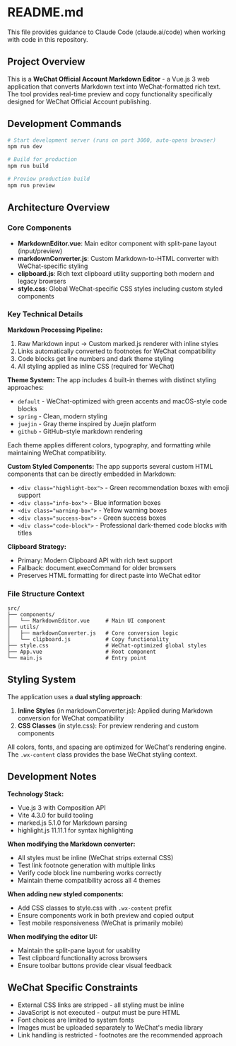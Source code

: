 # README.md

This file provides guidance to Claude Code (claude.ai/code) when working with code in this repository.

## Project Overview

This is a **WeChat Official Account Markdown Editor** - a Vue.js 3 web application that converts Markdown text into WeChat-formatted rich text. The tool provides real-time preview and copy functionality specifically designed for WeChat Official Account publishing.

## Development Commands

```bash
# Start development server (runs on port 3000, auto-opens browser)
npm run dev

# Build for production
npm run build

# Preview production build
npm run preview
```

## Architecture Overview

### Core Components
- **MarkdownEditor.vue**: Main editor component with split-pane layout (input/preview)
- **markdownConverter.js**: Custom Markdown-to-HTML converter with WeChat-specific styling
- **clipboard.js**: Rich text clipboard utility supporting both modern and legacy browsers
- **style.css**: Global WeChat-specific CSS styles including custom styled components

### Key Technical Details

**Markdown Processing Pipeline:**
1. Raw Markdown input → Custom marked.js renderer with inline styles
2. Links automatically converted to footnotes for WeChat compatibility
3. Code blocks get line numbers and dark theme styling
4. All styling applied as inline CSS (required for WeChat)

**Theme System:**
The app includes 4 built-in themes with distinct styling approaches:
- `default` - WeChat-optimized with green accents and macOS-style code blocks
- `spring` - Clean, modern styling
- `juejin` - Gray theme inspired by Juejin platform
- `github` - GitHub-style markdown rendering

Each theme applies different colors, typography, and formatting while maintaining WeChat compatibility.

**Custom Styled Components:**
The app supports several custom HTML components that can be directly embedded in Markdown:
- `<div class="highlight-box">` - Green recommendation boxes with emoji support
- `<div class="info-box">` - Blue information boxes
- `<div class="warning-box">` - Yellow warning boxes
- `<div class="success-box">` - Green success boxes
- `<div class="code-block">` - Professional dark-themed code blocks with titles

**Clipboard Strategy:**
- Primary: Modern Clipboard API with rich text support
- Fallback: document.execCommand for older browsers
- Preserves HTML formatting for direct paste into WeChat editor

### File Structure Context

```
src/
├── components/
│   └── MarkdownEditor.vue     # Main UI component
├── utils/
│   ├── markdownConverter.js   # Core conversion logic
│   └── clipboard.js           # Copy functionality
├── style.css                  # WeChat-optimized global styles
├── App.vue                    # Root component
└── main.js                    # Entry point
```

## Styling System

The application uses a **dual styling approach**:

1. **Inline Styles** (in markdownConverter.js): Applied during Markdown conversion for WeChat compatibility
2. **CSS Classes** (in style.css): For preview rendering and custom components

All colors, fonts, and spacing are optimized for WeChat's rendering engine. The `.wx-content` class provides the base WeChat styling context.

## Development Notes

**Technology Stack:**
- Vue.js 3 with Composition API
- Vite 4.3.0 for build tooling
- marked.js 5.1.0 for Markdown parsing
- highlight.js 11.11.1 for syntax highlighting

**When modifying the Markdown converter:**
- All styles must be inline (WeChat strips external CSS)
- Test link footnote generation with multiple links
- Verify code block line numbering works correctly
- Maintain theme compatibility across all 4 themes

**When adding new styled components:**
- Add CSS classes to style.css with `.wx-content` prefix
- Ensure components work in both preview and copied output
- Test mobile responsiveness (WeChat is primarily mobile)

**When modifying the editor UI:**
- Maintain the split-pane layout for usability
- Test clipboard functionality across browsers
- Ensure toolbar buttons provide clear visual feedback

## WeChat Specific Constraints

- External CSS links are stripped - all styling must be inline
- JavaScript is not executed - output must be pure HTML
- Font choices are limited to system fonts
- Images must be uploaded separately to WeChat's media library
- Link handling is restricted - footnotes are the recommended approach
